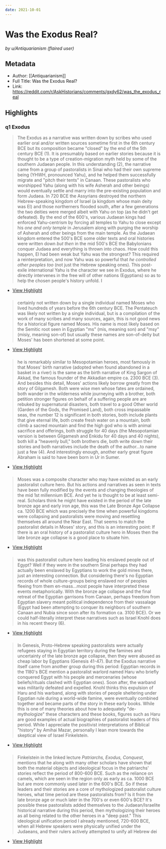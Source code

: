 ```yaml
---
date: 2021-10-01
---
```

# Was the Exodus Real?
<cite>by u/Antiquarianism (flaired user)</cite>

## Metadata
- Author: [[Antiquarianism]]
- Full Title: Was the Exodus Real?
- Link: https://reddit.com/r/AskHistorians/comments/gxdy62/was_the_exodus_real

## Highlights

### q1 Exodus

> The Exodus as a narrative was written down by scribes who used earlier oral and/or written sources sometime first in the 6th century BCE but its composition became "closed" by the end of the 5th century BCE (1). It is presumably based on earlier stories because it is thought to be a type of creation-migration myth held by some of the southern Judaean people. In this understanding (2), the narrative came from a group of pastoralists in Sinai who had their own supreme being (YHWH, pronounced Yahu), and he helped them successfully migrate and "pitch their tents" in Canaan. These pastoralists who worshipped Yahu (along with his wife Asherah and other beings) would eventually settle and marry into the pre-existing population and form Judaea. In 720 BCE the Assyrians destroyed the northern Hebrew-speaking kingdom of Israel (a kingdom whose main deity was El) and those northerners flooded south, after a few generations the two deities were merged albeit with Yahu on top (as he didn't get defeated). By the end of the 600's, various Judaean kings had enforced Yahu-centrism by forcing all temples to Yahu to close except his *one and only temple* in Jerusalem along with purging the worship of Asherah and other beings from the main temple.
> As the Judaean kingdom entered the 500's BCE some older texts and oral histories were written down *but then* in the mid 500's BCE the Babylonians conquer Judaea and everything is thrown into chaos. How could this happen, El had been weak but Yahu was the strongest? This required a reinterpretation, and now Yahu was so powerful that *he controlled other peoples too* (not just the Hebrew speaking ones). This post-exile international Yahu is the character we see in Exodus, where he directly intervenes in the free will of other nations (Egyptians) so as to help the chosen people's history unfold. I

 * [View Highlight](https://read.readwise.io/read/01fgy356vegebrfm581wrzm6m5)

###  

> certainly not written down by a single individual named Moses who lived hundreds of years before the 6th century BCE. The Pentateuch was likely not written by a single individual, but is a compilation of the work of many scribes and many sources, again, this is not good news for a historical figure named Moses. His name is most likely based on the Semitic root seen in Egyptian "ms" (mis, meaning son) and "msy" (misiy, meaning son-of) but usually these names are son-of-deity but Moses' has been shortened at some point.

 * [View Highlight](https://read.readwise.io/read/01fgy36bd4crkb89v74qxng08w)

###  

> he is remarkably similar to Mesopotamian heroes, most famously in that Moses' birth narrative (adopted when found abandoned in a basket in a river) is the same as the birth narrative of King Sargon of Akkad, the famous founder of the Akkadian empire ca. 2300 BCE (3). And besides this detail, Moses' actions likely borrow greatly from the story of Gilgamesh. Both were wise men whose fates are ordained, both wander in the wilderness while journeying with a brother, both petition stronger figures on behalf of a suffering people are are rebuked by supernatural disasters, both travel to a good Other world (Garden of the Gods, the Promised Land), both cross impassable seas, the number 12 is significant in both stories, both include plants that give eternal life, both create fresh water on a mountain, both climb a sacred mountain and find the high god who is with animal sacrifice and offerings, both struggle for 40 days (the Mesopotamian version is between Gilgamesh and Enkidu for 40 days and 40 nights), both kill a "heavenly bull," both brothers die, both write down their stories and both narratives include the death of the author...to name just a few (4). And interestingly enough, another early great figure Abraham is said to have been born in Ur in Sumer.

 * [View Highlight](https://read.readwise.io/read/01fgy36qran7s01j475y47701k)

###  

> Moses was a composite character who may have existed as an early pastoralist culture hero. But his actions and narratives as seen in texts have been fully modified by the events and changing theologies of the mid 1st millennium BCE. And yet he is thought to be at least semi-real. Scholars think he might have existed in the period of the late bronze age and early iron age, this was the Late Bronze Age Collapse ca. 1200 BCE which was precisely the time when powerful kingdoms were collapsing and pastoralists were moving and resettling themselves all around the Near East. That seems to match the pastoralist details in Moses' story, and this is an interesting point: If there is an oral history of a pastoralist culture hero in Moses then the late bronze age collapse is a good place to situate him.

 * [View Highlight](https://read.readwise.io/read/01fgy37b7h03z5da6q12xvhmx2)

###  

> was this pastoralist culture hero leading his enslaved people out of Egypt? Well if they were in the southern Sinai perhaps they had actually been enslaved by Egyptians to work the gold mines there, just an interesting connection. But considering there's no Egyptian records of whole culture-groups being enslaved nor of peoples fleeing from them en-mass...most people have interpreted these events metaphorically. With the bronze age collapse and the final retreat of the Egyptian garrisons from Canaan, perhaps freedom from Egyptian slavery meant political independence from their vassalage (Egypt had been attempting to conquer its neighbors of southern Canaan and Nubia since soon after its formation ca. 3100 BCE). Or we could half-literally interpret these narratives such as Israel Knohl does in his recent theory (6).

 * [View Highlight](https://read.readwise.io/read/01fgy37thm7hd76rkwn831aag0)

###  

> In Genesis, Proto-Hebrew speaking pastoralists were actually refugees staying in Egyptian territory during the famines and uncertainty of the late bronze age collapse, then they were abused as cheap labor by Egyptians (Genesis 41-47). But the Exodus narrative itself came from another group during this period: Egyptian records in the 1180's BCE mention a pastoralist warlord named Haru who briefly conquered Egypt with his people and mercenaries (whose beliefs/rituals clashed with Egyptian ones). Soon after, the warband was militarily defeated and expelled. Knohl thinks this expulsion of Haru and his warband, along with stories of people sheltering under Egyptian rule during a world-wide famine, were eventually combined together and became parts of the story in these early books. While this is one of many theories about how to adequately "de-mythologize" these characters and these books, figures such as Haru are good examples of actual biographies of pastoralist leaders of this period. While I appreciate the positivist interpretations of Biblical "history" by Amihai Mazar, personally I lean more towards the skeptical view of Israel Finkelstein.

 * [View Highlight](https://read.readwise.io/read/01fgy38n6v97q611gk3hag1psx)

###  

> Finkelstein in the linked lecture *Patriarchs, Exodus, Conquest*, mentions that he along with many other scholars have shown that both the material objects and ideological focus in the patriarchs' stories reflect the period of 800-600 BCE. Such as the reliance on camels, which are seen in the region only as early as ca. 1000 BCE but are more commonly used later in the 600's BCE. So if these leaders and their stories are a core of mythologized pastoralist culture heroes, what time period are these pastoralists from? Is it from the late bronze age or much later in the 700's or even 600's BCE? It's possible these pastoralists added themselves to the Judaean/Israelite historical narrative during this period, then mythologizing their heroes as all being related to the other heroes in a "deep past." This ideological unification period I already mentioned, 720-600 BCE, when all Hebrew speakers were physically unified under the Judaeans, and their rulers actively attempted to unify all Hebrew dei

 * [View Highlight](https://read.readwise.io/read/01fgy3arvzh6z3vbp5m64kwvge)
